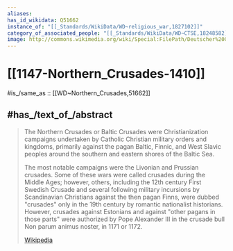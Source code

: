 ```yaml
---
aliases:
has_id_wikidata: Q51662
instance_of: "[[_Standards/WikiData/WD~religious_war,1827102]]"
category_of_associated_people: "[[_Standards/WikiData/WD~CTSE,18248582]]"
image: http://commons.wikimedia.org/wiki/Special:FilePath/Deutscher%20Orden%201260%2BFarb.png
---
```


# [[1147-Northern_Crusades-1410]] 

#is_/same_as :: [[WD~Northern_Crusades,51662]] 

## #has_/text_of_/abstract 

> The Northern Crusades or Baltic Crusades were Christianization campaigns 
> undertaken by Catholic Christian military orders and kingdoms, 
> primarily against the pagan Baltic, Finnic, and West Slavic peoples 
> around the southern and eastern shores of the Baltic Sea.
>
> The most notable campaigns were the Livonian and Prussian crusades. 
> Some of these wars were called crusades during the Middle Ages; 
> however, others, including the 12th century First Swedish Crusade 
> and several following military incursions by Scandinavian Christians 
> against the then pagan Finns, 
> were dubbed "crusades" only in the 19th century by romantic nationalist historians. 
> However, crusades against Estonians and against "other pagans in those parts" 
> were authorized by Pope Alexander III in the crusade bull Non parum animus noster, in 1171 or 1172.
>
> [Wikipedia](https://en.wikipedia.org/wiki/Northern%20Crusades) 

